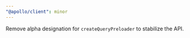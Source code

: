 ```yaml
---
"@apollo/client": minor
---
```


Remove alpha designation for `createQueryPreloader` to stabilize the API.
